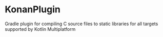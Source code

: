 # KonanPlugin
Gradle plugin for compiling C source files to static libraries for all targets supported by Kotlin Multiplatform
